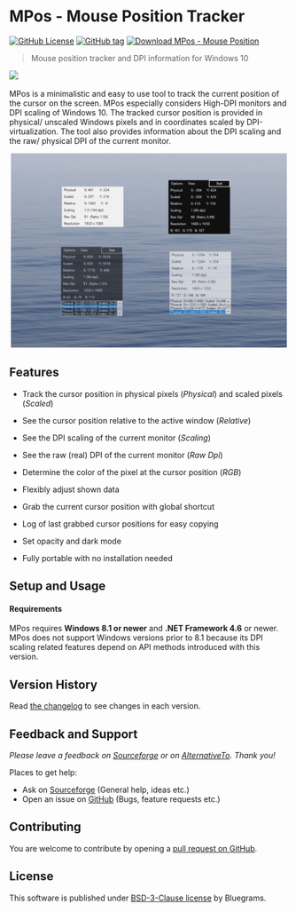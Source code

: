 # MPos - Mouse Position Tracker

[![GitHub License](https://img.shields.io/github/license/bluegrams/mpos.svg)](https://github.com/bluegrams/MPos/blob/master/LICENSE.txt)
[![GitHub tag](https://img.shields.io/github/tag/bluegrams/mpos.svg)](https://github.com/bluegrams/MPos)
[![Download MPos - Mouse Position](https://img.shields.io/sourceforge/dm/mpos.svg)](https://sourceforge.net/projects/mpos/files/)

> Mouse position tracker and DPI information for Windows 10

[![](https://a.fsdn.com/con/app/sf-download-button)](https://sourceforge.net/projects/mpos/files/)

MPos is a minimalistic and easy to use tool to track the current position of the
cursor on the screen. MPos especially considers High-DPI monitors and DPI scaling
of Windows 10. The tracked cursor position is provided in physical/ unscaled Windows
pixels and in coordinates scaled by DPI-virtualization. The tool also provides information
about the DPI scaling and the raw/ physical DPI of the current monitor.

<p align="center">
<img src="img/mpos_views_small.png" height="350px">
</p>

## Features

- Track the cursor position in physical pixels (*Physical*) and scaled pixels (*Scaled*)

- See the cursor position relative to the active window (*Relative*)

- See the DPI scaling of the current monitor (*Scaling*)

- See the raw (real) DPI of the current monitor (*Raw Dpi*)

- Determine the color of the pixel at the cursor position (*RGB*)

- Flexibly adjust shown data

- Grab the current cursor position with global shortcut

- Log of last grabbed cursor positions for easy copying

- Set opacity and dark mode

- Fully portable with no installation needed

## Setup and Usage

#### Requirements

MPos requires **Windows 8.1 or newer** and **.NET Framework 4.6** or newer.
MPos does not support Windows versions prior to 8.1 because its DPI scaling
related features depend on API methods introduced with this version.

## Version History

Read [the changelog](https://github.com/bluegrams/MPos/blob/master/Changelog.md) to see changes in each version.

## Feedback and Support

_Please leave a feedback on [Sourceforge](https://sourceforge.net/p/mpos/reviews) or on [AlternativeTo](https://alternativeto.net/software/mpos--mouse-position/). Thank you!_

Places to get help:

- Ask on [Sourceforge](https://sourceforge.net/p/mpos/discussion/) (General help, ideas etc.)
- Open an issue on [GitHub](https://github.com/bluegrams/MPos/issues) (Bugs, feature requests etc.)

## Contributing

You are welcome to contribute by opening a [pull request on GitHub](https://github.com/bluegrams/MPos/pulls).

## License

This software is published under [BSD-3-Clause license](LICENSE.txt) by Bluegrams.
